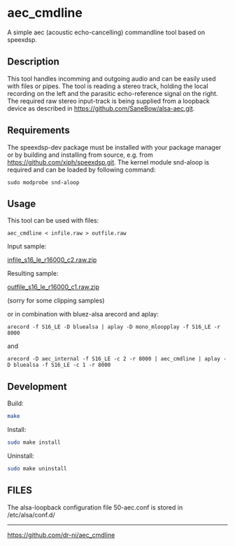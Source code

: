 # aec_cmdline
A simple aec (acoustic echo-cancelling) commandline tool based on speexdsp.

## Description

This tool handles incomming and outgoing audio and can be easily used with files or pipes. The tool is reading a
stereo track, holding the local recording on the left and the parasitic echo-reference signal on the right.
The required raw stereo input-track is being supplied from a loopback device as described in https://github.com/SaneBow/alsa-aec.git.

## Requirements

The speexdsp-dev package must be installed with your package manager or by building and installing from source, e.g. from https://github.com/xiph/speexdsp.git.
The kernel module snd-aloop is required and can be loaded by following command:

```
sudo modprobe snd-aloop
```


## Usage

This tool can be used with files:

```
aec_cmdline < infile.raw > outfile.raw
```

Input sample:

[infile_s16_le_r16000_c2.raw.zip](https://github.com/Arkq/bluez-alsa/files/8037121/infile_s16_le_r16000_c2.raw.zip)

Resulting sample:

[outfile_s16_le_r16000_c1.raw.zip](https://github.com/Arkq/bluez-alsa/files/8037159/outfile_s16_le_r16000_c1.raw.zip)

(sorry for some clipping samples)

or in combination with bluez-alsa arecord and aplay:

```
arecord -f S16_LE -D bluealsa | aplay -D mono_mloopplay -f S16_LE -r 8000
```

and

```
arecord -D aec_internal -f S16_LE -c 2 -r 8000 | aec_cmdline | aplay -D bluealsa -f S16_LE -c 1 -r 8000
```


## Development

Build:
```sh
make
```

Install:
```sh
sudo make install
```

Uninstall:
```sh
sudo make uninstall
```

## FILES

The alsa-loopback configuration file 50-aec.conf is stored in /etc/alsa/conf.d/

----

https://github.com/dr-ni/aec_cmdline

